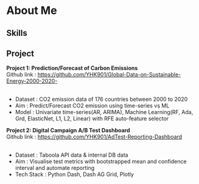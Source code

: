 # About Me

## Skills

## Project
**Project 1: Prediction/Forecast of Carbon Emissions** <br>
Github link : https://github.com/YHK901/Global-Data-on-Sustainable-Energy-2000-2020- <br><br>
- Dataset : CO2 emission data of 176 countries between 2000 to 2020
- Aim : Predict/Forecast CO2 emission using time-series vs ML
- Model : Univariate time-series(AR, ARIMA), Machine Learning(RF, Ada, Grd, ElasticNet, L1, L2, Linear) with RFE auto-feature selector

**Project 2: Digital Campaign A/B Test Dashboard** <br>
Github link : https://github.com/YHK901/AdTest-Reporting-Dashboard<br><br>
- Dataset : Taboola API data & internal DB data
- Aim : Visualise test metrics with bootstrapped mean and confidence interval and automate reporting
- Tech Stack : Python Dash, Dash AG Grid, Plotly

